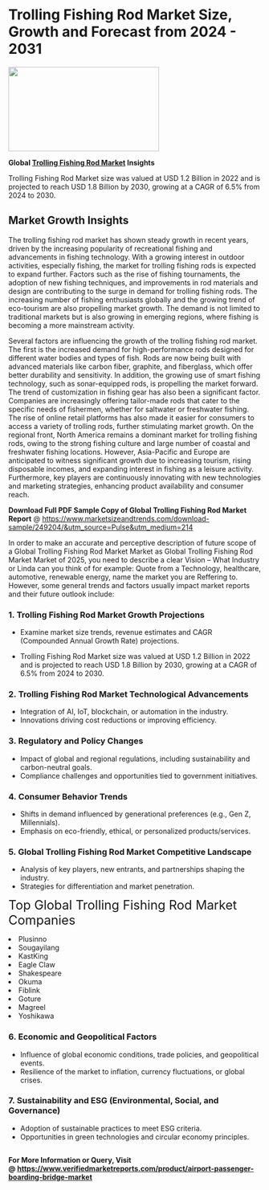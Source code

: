 <H1>Trolling Fishing Rod Market Size, Growth and Forecast from 2024 - 2031</H1><img class="aligncenter size-medium wp-image-584254" src="https://thirdeyenews.in/wp-content/uploads/2024/09/Global-Market-Research-300x168.jpeg" alt="" width="300" height="168" /><p><strong>Global&nbsp;<a href="https://www.marketsizeandtrends.com/download-sample/249204/&amp;utm_source=Pulse&amp;utm_medium=214">Trolling Fishing Rod Market</a> Insights</strong></p><p>Trolling Fishing Rod Market size was valued at USD 1.2 Billion in 2022 and is projected to reach USD 1.8 Billion by 2030, growing at a CAGR of 6.5% from 2024 to 2030.</p><p><h2>Market Growth Insights</h2> <p>The trolling fishing rod market has shown steady growth in recent years, driven by the increasing popularity of recreational fishing and advancements in fishing technology. With a growing interest in outdoor activities, especially fishing, the market for trolling fishing rods is expected to expand further. Factors such as the rise of fishing tournaments, the adoption of new fishing techniques, and improvements in rod materials and design are contributing to the surge in demand for trolling fishing rods. The increasing number of fishing enthusiasts globally and the growing trend of eco-tourism are also propelling market growth. The demand is not limited to traditional markets but is also growing in emerging regions, where fishing is becoming a more mainstream activity. </p> <p>Several factors are influencing the growth of the trolling fishing rod market. The first is the increased demand for high-performance rods designed for different water bodies and types of fish. Rods are now being built with advanced materials like carbon fiber, graphite, and fiberglass, which offer better durability and sensitivity. In addition, the growing use of smart fishing technology, such as sonar-equipped rods, is propelling the market forward. The trend of customization in fishing gear has also been a significant factor. Companies are increasingly offering tailor-made rods that cater to the specific needs of fishermen, whether for saltwater or freshwater fishing. The rise of online retail platforms has also made it easier for consumers to access a variety of trolling rods, further stimulating market growth. On the regional front, North America remains a dominant market for trolling fishing rods, owing to the strong fishing culture and large number of coastal and freshwater fishing locations. However, Asia-Pacific and Europe are anticipated to witness significant growth due to increasing tourism, rising disposable incomes, and expanding interest in fishing as a leisure activity. Furthermore, key players are continuously innovating with new technologies and marketing strategies, enhancing product availability and consumer reach. </p><p><span class=""><strong>Download Full PDF Sample Copy of Global Trolling Fishing Rod Market Report</strong> @ <a href="https://www.marketsizeandtrends.com/download-sample/249204/&amp;utm_source=Pulse&amp;utm_medium=214" target="_blank">https://www.marketsizeandtrends.com/download-sample/249204/&amp;utm_source=Pulse&amp;utm_medium=214</a></span></p><p>In order to make an accurate and perceptive description of future scope of a Global&nbsp;Trolling Fishing Rod Market Market as Global&nbsp;Trolling Fishing Rod Market Market of 2025, you need to describe a clear Vision &ndash; What Industry or Linda can you think of for example: Quote from a Technology, healthcare, automotive, renewable energy, name the market you are Reffering to. However, some general trends and factors usually impact market reports and their future outlook include:</p><h3>1.&nbsp;<strong>Trolling Fishing Rod Market Growth Projections</strong></h3><ul><li>Examine market size trends, revenue estimates and CAGR (Compounded Annual Growth Rate) projections.</li><li><p>Trolling Fishing Rod Market size was valued at USD 1.2 Billion in 2022 and is projected to reach USD 1.8 Billion by 2030, growing at a CAGR of 6.5% from 2024 to 2030.</p></li></ul><h3>2.&nbsp;<strong>Trolling Fishing Rod Market Technological Advancements</strong></h3><ul><li>Integration of AI, IoT, blockchain, or automation in the industry.</li><li>Innovations driving cost reductions or improving efficiency.</li></ul><h3>3.&nbsp;<strong>Regulatory and Policy Changes</strong></h3><ul><li>Impact of global and regional regulations, including sustainability and carbon-neutral goals.</li><li>Compliance challenges and opportunities tied to government initiatives.</li></ul><h3>4.&nbsp;<strong>Consumer Behavior Trends</strong></h3><ul><li>Shifts in demand influenced by generational preferences (e.g., Gen Z, Millennials).</li><li>Emphasis on eco-friendly, ethical, or personalized products/services.</li></ul><h3>5.&nbsp;<strong>Global Trolling Fishing Rod Market Competitive Landscape</strong></h3><ul><li>Analysis of key players, new entrants, and partnerships shaping the industry.</li><li>Strategies for differentiation and market penetration.</li></ul><p data-pm-slice="1 1 []"><span style="color: inherit; font-family: inherit; font-size: 25px;">Top Global Trolling Fishing Rod Market Companies</span></p><div class="" data-test-id=""><p><li>Plusinno</li><li> Sougayilang</li><li> KastKing</li><li> Eagle Claw</li><li> Shakespeare</li><li> Okuma</li><li> Fiblink</li><li> Goture</li><li> Magreel</li><li> Yoshikawa</li></p></div><h3>6.&nbsp;<strong>Economic and Geopolitical Factors</strong></h3><ul><li>Influence of global economic conditions, trade policies, and geopolitical events.</li><li>Resilience of the market to inflation, currency fluctuations, or global crises.</li></ul><h3>7.&nbsp;<strong>Sustainability and ESG (Environmental, Social, and Governance)</strong></h3><ul><li>Adoption of sustainable practices to meet ESG criteria.</li><li>Opportunities in green technologies and circular economy principles.</li></ul><h2><strong style="font-size: 14px;">For More Information or Query, Visit @&nbsp;</strong><a style="background-color: #ffffff; font-size: 14px;" href="https://www.marketsizeandtrends.com/report/trolling-fishing-rod-market/" target="_blank">https://www.verifiedmarketreports.com/product/airport-passenger-boarding-bridge-market</a></h2>
